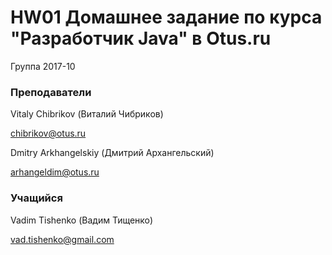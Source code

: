 # HW01 Домашнее задание по курса "Разработчик Java" в Otus.ru

Группа 2017-10

### Преподаватели
Vitaly Chibrikov (Виталий Чибриков)

chibrikov@otus.ru

Dmitry Arkhangelskiy (Дмитрий Архангельский)

arhangeldim@otus.ru

### Учащийся
Vadim Tishenko (Вадим Тищенко)

vad.tishenko@gmail.com
